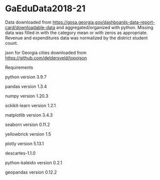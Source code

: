 # GaEduData2018-21
 
Data downloaded from https://gosa.georgia.gov/dashboards-data-report-card/downloadable-data and aggregated/organized with python. Missing data was filled in with the category mean or with zeros as appropriate. Revenue and expenditures data was normalized by the district student count.

json for Georgia cities downloaded from https://github.com/deldersveld/topojson



Requirements

python version 3.9.7

pandas version 1.3.4

numpy version 1.20.3

sckikit-learn version 1.2.1

matplotlib version 3.4.3

seaborn version 0.11.2

yellowbrick version 1.5

plotly version 5.13.1

descartes-1.1.0

python-kaleido version 0.2.1

geopandas version 0.12.2



